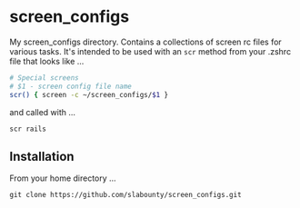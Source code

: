 screen_configs
========

My screen_configs directory. Contains a collections of screen rc files
for various tasks. It's intended to be used with an ```scr``` method
from your .zshrc file that looks like ...

```bash
# Special screens
# $1 - screen config file name
scr() { screen -c ~/screen_configs/$1 }
```

and called with ...

```scr rails```

## Installation
From your home directory ...

```git clone https://github.com/slabounty/screen_configs.git```
